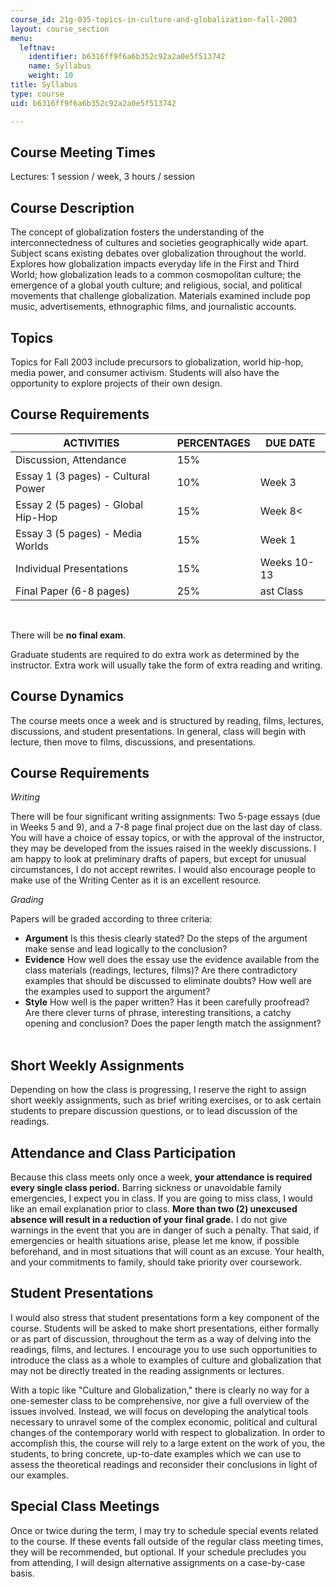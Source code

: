 ```yaml
---
course_id: 21g-035-topics-in-culture-and-globalization-fall-2003
layout: course_section
menu:
  leftnav:
    identifier: b6316ff9f6a6b352c92a2a0e5f513742
    name: Syllabus
    weight: 10
title: Syllabus
type: course
uid: b6316ff9f6a6b352c92a2a0e5f513742

---
```


Course Meeting Times
--------------------

Lectures: 1 session / week, 3 hours / session

Course Description
------------------

The concept of globalization fosters the understanding of the interconnectedness of cultures and societies geographically wide apart. Subject scans existing debates over globalization throughout the world. Explores how globalization impacts everyday life in the First and Third World; how globalization leads to a common cosmopolitan culture; the emergence of a global youth culture; and religious, social, and political movements that challenge globalization. Materials examined include pop music, advertisements, ethnographic films, and journalistic accounts.

Topics
------

Topics for Fall 2003 include precursors to globalization, world hip-hop, media power, and consumer activism. Students will also have the opportunity to explore projects of their own design.

Course Requirements
-------------------

| ACTIVITIES | PERCENTAGES | DUE DATE |
| --- | --- | --- |
| Discussion, Attendance | 15% | &nbsp; |
| Essay 1 (3 pages) - Cultural Power | 10% | Week 3 |
| Essay 2 (5 pages) - Global Hip-Hop | 15% | Week 8< |
| Essay 3 (5 pages) - Media Worlds | 15% | Week 1 |
| Individual Presentations | 15% | Weeks 10-13 |
| Final Paper (6-8 pages) | 25% | ast Class 

  
 

There will be **no final exam**.

Graduate students are required to do extra work as determined by the instructor. Extra work will usually take the form of extra reading and writing.

Course Dynamics
---------------

The course meets once a week and is structured by reading, films, lectures, discussions, and student presentations. In general, class will begin with lecture, then move to films, discussions, and presentations.

Course Requirements
-------------------

_Writing_

There will be four significant writing assignments: Two 5-page essays (due in Weeks 5 and 9), and a 7-8 page final project due on the last day of class. You will have a choice of essay topics, or with the approval of the instructor, they may be developed from the issues raised in the weekly discussions. I am happy to look at preliminary drafts of papers, but except for unusual circumstances, I do not accept rewrites. I would also encourage people to make use of the Writing Center as it is an excellent resource.

_Grading_

Papers will be graded according to three criteria:

*   **Argument** Is this thesis clearly stated? Do the steps of the argument make sense and lead logically to the conclusion?
*   **Evidence** How well does the essay use the evidence available from the class materials (readings, lectures, films)? Are there contradictory examples that should be discussed to eliminate doubts? How well are the examples used to support the argument?
*   **Style** How well is the paper written? Has it been carefully proofread? Are there clever turns of phrase, interesting transitions, a catchy opening and conclusion? Does the paper length match the assignment?  
     

Short Weekly Assignments
------------------------

Depending on how the class is progressing, I reserve the right to assign short weekly assignments, such as brief writing exercises, or to ask certain students to prepare discussion questions, or to lead discussion of the readings.

Attendance and Class Participation
----------------------------------

Because this class meets only once a week, **your attendance is required every single class period.** Barring sickness or unavoidable family emergencies, I expect you in class. If you are going to miss class, I would like an email explanation prior to class. **More than two (2) unexcused absence will result in a reduction of your final grade.** I do not give warnings in the event that you are in danger of such a penalty. That said, if emergencies or health situations arise, please let me know, if possible beforehand, and in most situations that will count as an excuse. Your health, and your commitments to family, should take priority over coursework.

Student Presentations
---------------------

I would also stress that student presentations form a key component of the course. Students will be asked to make short presentations, either formally or as part of discussion, throughout the term as a way of delving into the readings, films, and lectures. I encourage you to use such opportunities to introduce the class as a whole to examples of culture and globalization that may not be directly treated in the reading assignments or lectures.

With a topic like "Culture and Globalization," there is clearly no way for a one-semester class to be comprehensive, nor give a full overview of the issues involved. Instead, we will focus on developing the analytical tools necessary to unravel some of the complex economic, political and cultural changes of the contemporary world with respect to globalization. In order to accomplish this, the course will rely to a large extent on the work of you, the students, to bring concrete, up-to-date examples which we can use to assess the theoretical readings and reconsider their conclusions in light of our examples.

Special Class Meetings
----------------------

Once or twice during the term, I may try to schedule special events related to the course. If these events fall outside of the regular class meeting times, they will be recommended, but optional. If your schedule precludes you from attending, I will design alternative assignments on a case-by-case basis.